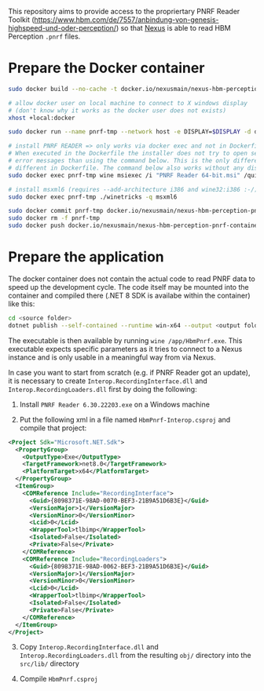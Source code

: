 This repository aims to provide access to the propriertary PNRF Reader Toolkit (https://www.hbm.com/de/7557/anbindung-von-genesis-highspeed-und-oder-perception/) so that [Nexus](https://github.com/nexus-main/nexus) is able to read HBM Perception `.pnrf` files.

# Prepare the Docker container

```bash
sudo docker build --no-cache -t docker.io/nexusmain/nexus-hbm-perception-pnrf-container:latest .

# allow docker user on local machine to connect to X windows display 
# (don't know why it works as the docker user does not exists)
xhost +local:docker

sudo docker run --name pnrf-tmp --network host -e DISPLAY=$DISPLAY -d docker.io/nexusmain/nexus-hbm-perception-pnrf-container:latest

# install PNRF READER => only works via docker exec and not in Dockerfile ... don't know why :-(
# When executed in the Dockerfile the installer does not try to open several windows (there are fewer
# error messages than using the command below. This is the only difference. Maybe the environment is 
# different in Dockerfile. The command below also works without any display connected.
sudo docker exec pnrf-tmp wine msiexec /i "PNRF Reader 64-bit.msi" /quiet

# install msxml6 (requires --add-architecture i386 and wine32:i386 :-/)
sudo docker exec pnrf-tmp ./winetricks -q msxml6

sudo docker commit pnrf-tmp docker.io/nexusmain/nexus-hbm-perception-pnrf-container:latest
sudo docker rm -f pnrf-tmp
sudo docker push docker.io/nexusmain/nexus-hbm-perception-pnrf-container:latest
```

# Prepare the application

The docker container does not contain the actual code to read PNRF data to speed up the development cycle. The code itself may be mounted into the container and compiled there (.NET 8 SDK is availabe within the container) like this:

```bash
cd <source folder>
dotnet publish --self-contained --runtime win-x64 --output <output folder>
```

The executable is then available by running `wine /app/HbmPnrf.exe`. This executable expects specific parameters as it tries to connect to a Nexus instance and is only usable in a meaningful way from via Nexus.

In case you want to start from scratch (e.g. if PNRF Reader got an update), it is necessary to create `Interop.RecordingInterface.dll` and `Interop.RecordingLoaders.dll` first by doing the following:

1. Install `PNRF Reader 6.30.22203.exe` on a Windows machine

2. Put the following xml in a file named `HbmPnrf-Interop.csproj` and compile that project:

```xml
<Project Sdk="Microsoft.NET.Sdk">
  <PropertyGroup>
    <OutputType>Exe</OutputType>
    <TargetFramework>net8.0</TargetFramework>
    <PlatformTarget>x64</PlatformTarget>
  </PropertyGroup>
  <ItemGroup>
    <COMReference Include="RecordingInterface">
      <Guid>{8098371E-98AD-0070-BEF3-21B9A51D6B3E}</Guid>
      <VersionMajor>1</VersionMajor>
      <VersionMinor>0</VersionMinor>
      <Lcid>0</Lcid>
      <WrapperTool>tlbimp</WrapperTool>
      <Isolated>False</Isolated>
      <Private>False</Private>
    </COMReference>
    <COMReference Include="RecordingLoaders">
      <Guid>{8098371E-98AD-0062-BEF3-21B9A51D6B3E}</Guid>
      <VersionMajor>1</VersionMajor>
      <VersionMinor>0</VersionMinor>
      <Lcid>0</Lcid>
      <WrapperTool>tlbimp</WrapperTool>
      <Isolated>False</Isolated>
      <Private>False</Private>
    </COMReference>
  </ItemGroup>
</Project>
```

3. Copy `Interop.RecordingInterface.dll` and `Interop.RecordingLoaders.dll` from the resulting `obj/` directory into the `src/lib/` directory

4. Compile `HbmPnrf.csproj`